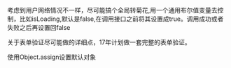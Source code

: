 考虑到用户网络情况不一样，尽可能搞个全局转菊花,用一个通用布尔值变量去控制，比如isLoading,默认是false,在调用接口之前将其设置成true。调用成功或者失败之后再设置回false

关于表单验证尽可能做的详细点，17年计划做一套完整的表单验证。

使用Object.assign设置默认对象